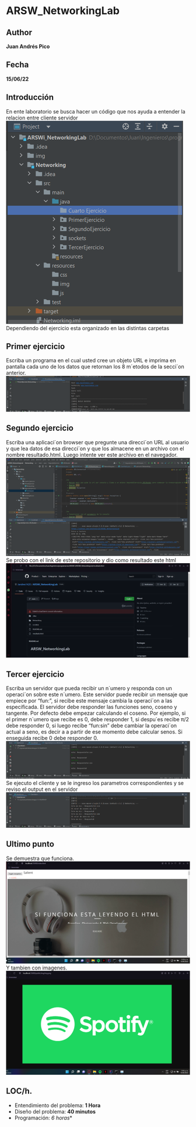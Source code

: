 # ARSW_NetworkingLab
## Author
**Juan Andrés Pico**
## Fecha
**15/06/22**
## Introducción
En ente laboratorio se busca hacer un código que nos ayuda a entender la relacion entre cliente servidor
![](img/organizació.png)
Dependiendo del ejercicio esta organizado en las distintas carpetas
## Primer ejercicio
Escriba un programa en el cual usted cree un objeto URL e imprima en
pantalla cada uno de los datos que retornan los 8 m´etodos de la secci´on anterior.
![](img/primer.png)
## Segundo ejercicio
Escriba una aplicaci´on browser que pregunte una direcci´on URL al usuario
y que lea datos de esa direcci´on y que los almacene en un archivo con el nombre
resultado.html.
Luego intente ver este archivo en el navegador.
![](img/segundo.png)
Se probo con el link de este repositorio y dio como resultado este html
![](img/pagina.png)
## Tercer ejercicio
Escriba un servidor que pueda recibir un n´umero y responda con un operaci´on sobre este n´umero. Este servidor puede recibir un mensaje que empiece por
“fun:”, si recibe este mensaje cambia la operaci´on a las especificada. El servidor
debe responder las funciones seno, coseno y tangente. Por defecto debe empezar
calculando el coseno. Por ejemplo, si el primer n´umero que recibe es 0, debe
responder 1, si despu´es recibe π/2 debe responder 0, si luego recibe “fun:sin”
debe cambiar la operaci´on actual a seno, es decir a a partir de ese momento
debe calcular senos. Si enseguida recibe 0 debe responder 0.
![](img/client.png)
Se ejecuto el cliente y se le ingreso los parametros correspondientes y se reviso el output en el servidor
![](img/server.png)
## Ultimo punto
Se demuestra que funciona.
![](img/index.png)
Y tambien con imagenes.
![](img/spoti.png)
## LOC/h.
+ Entendimiento del problema: **1 Hora**
+ Diseño del problema: **40 minutos**
+ Programación: *6 horas**

